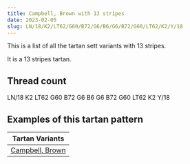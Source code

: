 ```yaml
---
title: Campbell, Brown with 13 stripes
date: 2023-02-05
slug: LN/18/K2/LT62/G60/B72/G6/B6/G6/B72/G60/LT62/K2/Y/18
---
```

This is a list of all the tartan sett variants with 13 stripes.

It is a 13 stripes tartan.


## Thread count
LN/18 K2 LT62 G60 B72 G6 B6 G6 B72 G60 LT62 K2 Y/18

## Examples of this tartan pattern

| Tartan Variants |
|---------------|
| [Campbell, Brown](/variants/ln/18/k2/lt62/g60/b72/g6/b6/g6/b72/g60/lt62/k2/y/18-b304080-g008000-k000000-lne0e0e0-lt806050-yf0c000)||

